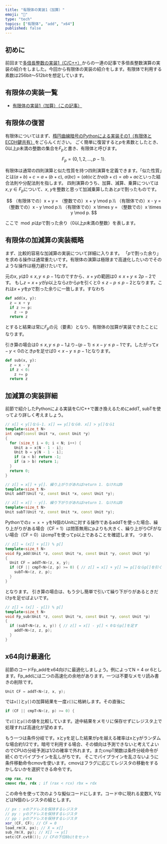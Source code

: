 ```yaml
---
title: "有限体の実装1（加算）"
emoji: "🧮"
type: "tech"
topics: ["有限体", "add", "x64"]
published: false
---
```

## 初めに

前回まで[多倍長整数の実装1（C/C++）](https://zenn.dev/herumi/articles/bitint-01-cpp)からの一連の記事で多倍長整数演算の実装の紹介をしました。今回から有限体の実装の紹介をします。有限体で利用する素数は256bit～512bitを想定しています。

## 有限体の実装一覧

- [有限体の実装1（加算）（この記事）](https://zenn.dev/herumi/articles/finite-field-01-add)

## 有限体の復習

有限体についてはまず、[楕円曲線暗号のPythonによる実装その1（有限体とECDH鍵共有）](https://zenn.dev/herumi/articles/sd202203-ecc-1#%E6%9C%89%E9%99%90%E4%BD%93)をごらんください。
ごく簡単に復習すると$p$を素数としたとき、$0$以上$p$未満の整数の集合を$F_p$と書き、有限体と呼びます。

$$
F_p = \{0, 1, 2, ..., p-1\}.
$$

有限体は通常の四則演算と似た性質を持つ四則演算を定義できます。「似た性質」とは$(a+b)+c=a+(b+c)$, $a(bc) = (ab)c$とか$a(b + c) = ab + ac$といった結合法則や分配法則を指します。
四則演算のうち、加算、減算、乗算については$x, y \in F_p$について、$x$, $y$を整数と思って加減乗算したあと$p$で割ったものです。

$$
（有限体での）x + y = （整数での）x + y \mod p.\\
（有限体での）x - y = （整数での）x - y \mod p.\\
（有限体での）x \times y = （整数での）x \times y \mod p.
$$

ここで$\mod p$は$p$で割った余り（$0$以上$p$未満の整数）を表します。

## 有限体の加減算の実装概略

まず、比較的容易な加減算の実装について詳細に入ります。
「$p$で割った余り」を求める操作は通常重たいです。有限体の演算は極限まで高速化したいのでそのような操作は極力避けたいです。

元の$x$, $y$は$0 \le x, y \le p-1$なのですから、$x+y$の範囲は$0 \le x+y \le 2p-2$です。
もし$z=x+y$が$p$以上なら$z$から$p$を引くと$0 \le z-p \le p-2$となります。これは$x+y$を$p$で割った余りに一致します。すなわち

```python
def add(x, y):
  z = x + y
  if z >= p:
    z -= p
  return z
```
とすると結果は常に$F_p$の元（要素）となり、有限体の加算が実装できたことになります。

引き算の場合は$0 \le x, y \le p-1$より$-(p-1) \le x - y \le p-1$です。したがって$x - y < 0$のとき$p$を足せば$0 < x - y \le p-1$となります。

```python
def sub(x, y):
  z = x - y
  if z < 0:
    z += p
  return z
```

## 加減算の実装詳細

前節で紹介したPythonによる実装をC/C++で置き換えるためにaddT, subTを使ってより詳しく考えましょう。

```cpp
// x[] < y[]なら-1. x[] == y[]なら0. x[] > y[]なら1
template<size_t N>
int cmpT(const Unit *x, const Unit *y)
{
  for (size_t i = 0; i < N; i++) {
    Unit a = x[N - 1 - i];
    Unit b = y[N - 1 - i];
    if (a < b) return -1;
    if (a > b) return 1;
  }
  return 0;
}

// z[] = x[] + y[]. 繰り上がりがあればreturn 1. なければ0
template<size_t N>
Unit addT(Unit *z, const Unit *x, const Unit *y);

// z[] = x[] - y[]. 繰り下がりがあればreturn 1. なければ0
template<size_t N>
Unit subT(Unit *z, const Unit *x, const Unit *y);
```

Pythonでの`z = x + y`をN個のUnitに対する操作であるaddTを使った場合、繰り上がりがある場合（CF = 1）は問答無用にpよりも大きく、繰り上がりCFがない場合（CF = 0）はcmpTを使ってp以上であることを確認します。
つまり、

```cpp
// z[] = (x[] + y[]) % p[]
template<size_t N>
void Fp_add(Unit *z, const Unit *x, const Unit *y, const Unit *p)
{
  Unit CF = addT<N>(z, x, y);
  if (CF || cmpT<N>(z, p) >= 0) { // z[] = x[] + y[] >= p[]ならp[]を引く
    subT<N>(z, z, p);
  }
}
```

となります。
引き算の場合は、もう少し簡単で引いて繰り下がりがあるときだけpを足せばよいです。

```cpp
// z[] = (x[] - y[]) % p[]
template<size_t N>
void Fp_sub(Unit *z, const Unit *x, const Unit *y, const Unit *p)
{
  if (subT<N>(z, x, y)) { // z[] = x[] - y[] < 0ならp[]を足す
    addT<N>(z, z, p);
  }
}
```

## x64向け最適化

前節のコードFp_addをx64向けに最適化しましょう。例によってN = 4 or 6とします。Fp_addには二つの高速化の余地があります。一つは不要なメモリ読み書きの削除です。

```cpp
Unit CF = addT<N>(z, x, y);
```
では`x[]`と`y[]`の加算結果を一度`z[]`に格納します。その直後に

```cpp
if (CF || cmpT<N>(z, p) >= 0) {
```
で`z[]`と`p[]`の値を比較しています。途中結果をメモリに保存せずにレジスタ上で処理すれば高速化が望めます。

もう一つは条件分岐です。xとyを足した結果がpを越える確率はxとyがランダムな場合約1/2です。暗号で利用する場合、その傾向は予測できないと考えてよいのでCPUの分岐予測は1/2の確率で外れます。またcmpT関数は条件分岐命令が続くのでパイプラインを乱しがちです。
そこでパイプラインを乱さないように条件移動命令cmovを使います。cmovはフラグに応じてレジスタの移動をするかしないかを選択できる命令です。

```nasm
cmp rax, rcx
cmovc rbx, rdx ; if (rax < rcx) rbx = rdx
```

この命令を使って次のような擬似コードにします。コード中に現れる変数X, YなどはN個のレジスタの組とします。

```cpp
// px : xのアドレスを保持するレジスタ
// py : yのアドレスを保持するレジスタ
// pp : pのアドレスを保持するレジスタ
xor_(CF, CF); // CF = 0
load_rm(X, px); // X = x[]
sub_rm(X, py); // X[] -= y[]
setc(CF.cvt8()); // CFの下位8bitをセット
```
